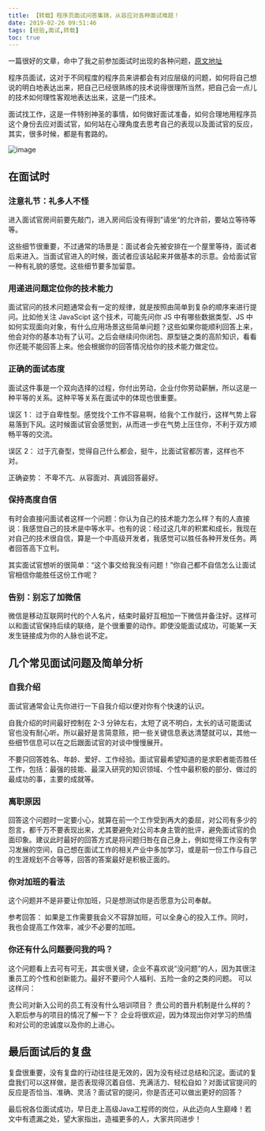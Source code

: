 ```yaml
---
title: 【转载】程序员面试问答集锦，从容应对各种面试难题！
date: 2019-02-26 09:51:46
tags: [经验,面试,转载]
toc: true
---
```


一篇很好的文章，命中了我之前参加面试时出现的各种问题，[原文地址](https://studygolang.com/topics/8345)

程序员面试，这对于不同程度的程序员来讲都会有对应层级的问题，如何将自己想说的明白地表达出来，把自己已经很熟练的技术说得很理所当然，把自己会一点儿的技术如何理性客观地表达出来，这是一门技术。

面试找工作，这是一件特别神圣的事情，如何做好面试准备，如何合理地用程序员这个身份去应对面试官，如何站在心理角度去思考自己的表现以及面试官的反应，其实，很多时候，都是有套路的。
<!-- more -->
![image](https://upload-images.jianshu.io/upload_images/11633898-3247101933932a05.png?imageMogr2/auto-orient/strip%7CimageView2/2/w/1240)


## 在面试时

### 注意礼节：礼多人不怪

进入面试官房间前要先敲门，进入房间后没有得到”请坐“的允许前，要站立等待等等。

这些细节很重要，不过通常的场景是：面试者会先被安排在一个屋里等待，面试者后来进入。当面试官进入的时候，面试者应该站起来并做基本的示意。会给面试官一种有礼貌的感觉。这些细节要多加留意。

### 用递进问题定位你的技术能力

面试官问的技术问题通常会有一定的规律，就是按照由简单到复杂的顺序来进行提问。比如他关注 JavaScipt 这个技术，可能先问你 JS 中有哪些数据类型、JS 中如何实现面向对象，有什么应用场景这些简单问题？这些如果你能顺利回答上来，他会对你的基本功有了认可。之后会继续问你闭包、原型链之类的高阶知识，看看你还能不能回答上来。他会根据你的回答情况给你的技术能力做定位。

### 正确的面试态度

面试这件事是一个双向选择的过程，你付出劳动，企业付你劳动薪酬，所以这是一种平等的关系。这种平等关系在面试中的体现也很重要。

误区 1： 过于自卑性型。感觉找个工作不容易啊，给我个工作就行，这样气势上容易落到下风。这时候面试官会感觉到，从而进一步在气势上压住你，不利于双方顺畅平等的交流。

误区 2： 过于亢奋型，觉得自己什么都会，挺牛，比面试官都厉害，这样也不对。

正确姿势： 不卑不亢、从容面对、真诚回答最好。

### 保持高度自信

有时会直接问面试者这样一个问题：你认为自己的技术能力怎么样？有的人直接说：我感觉自己的技术是中等水平。也有的说：经过这几年的积累和成长，我现在对自己的技术很自信，算是一个中高级开发者，我感觉可以胜任各种开发任务。两者回答高下立判。

其实面试官想听的很简单：“这个事交给我没有问题！”你自己都不自信怎么让面试官相信你能胜任这份工作呢？

### 告别：别忘了加微信

微信是移动互联网时代的个人名片，结束时最好互相加一下微信并备注好。这样可以和面试官保持后续的联络，是个很重要的动作。即使没能面试成功，可能某一天发生链接成为你的人脉也说不定。

## 几个常见面试问题及简单分析

### 自我介绍

面试官通常会让先你进行一下自我介绍以便对你有个快速的认识。

自我介绍的时间最好控制在 2-3 分钟左右，太短了说不明白，太长的话可能面试官也没有耐心听。所以最好是言简意赅，把一些关键信息表达清楚就可以，其他一些细节信息可以在之后跟面试官的对谈中慢慢展开。

不要只回答姓名、年龄、爱好、工作经验。面试官最希望知道的是求职者能否胜任工作，包括：最强的技能、最深入研究的知识领域、个性中最积极的部分、做过的最成功的事，主要的成就等。

### 离职原因

回答这个问题时一定要小心，就算在前一个工作受到再大的委屈，对公司有多少的怨言，都千万不要表现出来，尤其要避免对公司本身主管的批评，避免面试官的负面印象。建议此时最好的回答方式是将问题归咎在自己身上，例如觉得工作没有学习发展的空间，自己想在面试工作的相关产业中多加学习，或是前一份工作与自己的生涯规划不合等等，回答的答案最好是积极正面的。

### 你对加班的看法

这个问题并不是非要让你加班，只是想测试你是否愿意为公司奉献。

参考回答： 如果是工作需要我会义不容辞加班，可以全身心的投入工作。同时，我也会提高工作效率，减少不必要的加班。

### 你还有什么问题要问我的吗？

这个问题看上去可有可无，其实很关键，企业不喜欢说“没问题”的人，因为其很注重员工的个性和创新能力。最好不要问个人福利、五险一金的之类的问题。 可以这样问：

贵公司对新入公司的员工有没有什么培训项目？
贵公司的晋升机制是什么样的？
入职后参与的项目的情况了解一下？
企业将很欢迎，因为体现出你对学习的热情和对公司的忠诚度以及你的上进心。

## 最后面试后的复盘

复盘很重要，没有复盘的行动往往是无效的，因为没有经过总结和沉淀。面试的复盘我们可以这样做，是否表现得沉着自信、充满活力、轻松自如？对面试官提问的反应是否恰当、准确、灵活？面试官的提问，你是否还可以做出更好的回答？

最后祝各位面试成功，早日走上高级Java工程师的岗位，从此迈向人生巅峰！若文中有遗漏之处，望大家指出，造福更多的人，大家共同进步！

